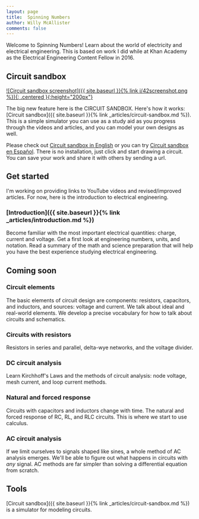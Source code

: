 ```yaml
--- 
layout: page
title:  Spinning Numbers 
author: Willy McAllister
comments: false
---
```


Welcome to Spinning Numbers! Learn about the world of electricity and electrical engineering. This is based on work I did while at Khan Academy as the Electrical Engineering Content Fellow in 2016. 

## Circuit sandbox

[![Circuit sandbox screenshot]({{ site.baseurl }}{% link i/42screenshot.png %}){: .centered }{:height="200px"}](https://willymcallister.github.io/Circuit-sandbox/index.html)

The big new feature here is the CIRCUIT SANDBOX. Here's how it works: [Circuit sandbox]({{ site.baseurl }}{% link _articles/circuit-sandbox.md %}). This is a simple simulator you can use as a study aid as you progress through the videos and articles, and you can model your own designs as well. 

Please check out [Circuit sandbox in English](https://willymcallister.github.io/Circuit-sandbox/index.html) or you can try [Circuit sandbox en Español](https://willymcallister.github.io/Circuit-sandbox/index-es.html). There is no installation, just click and start drawing a circuit. You can save your work and share it with others by sending a url. 

## Get started
I'm working on providing links to YouTube videos and revised/improved articles. For now, here is the introduction to electrical engineering.

### [Introduction]({{ site.baseurl }}{% link _articles/introduction.md %})
Become familiar with the most important electrical quantities: charge, current and voltage. Get a first look at engineering numbers, units, and notation. Read a summary of the math and science preparation that will help you have the best experience studying electrical engineering.

## Coming soon

### Circuit elements
The basic elements of circuit design are components: resistors, capacitors, and inductors, and sources: voltage and current. We talk about ideal and real-world elements. We develop a precise vocabulary for how to talk about circuits and schematics.

### Circuits with resistors
Resistors in series and parallel, delta-wye networks, and the voltage divider.

### DC circuit analysis
Learn Kirchhoff's Laws and the methods of circuit analysis: node voltage, mesh current, and loop current methods.

### Natural and forced response
Circuits with capacitors and inductors change with time. The natural and forced response of RC, RL, and RLC circuits. This is where we start to use calculus.

### AC circuit analysis
If we limit ourselves to signals shaped like sines, a whole method of AC analysis emerges. We'll be able to figure out what happens in circuits with *any* signal. AC methods are far simpler than solving a differential equation from scratch.

## Tools

[Circuit sandbox]({{ site.baseurl }}{% link _articles/circuit-sandbox.md %}) is a simulator for modeling circuits.

